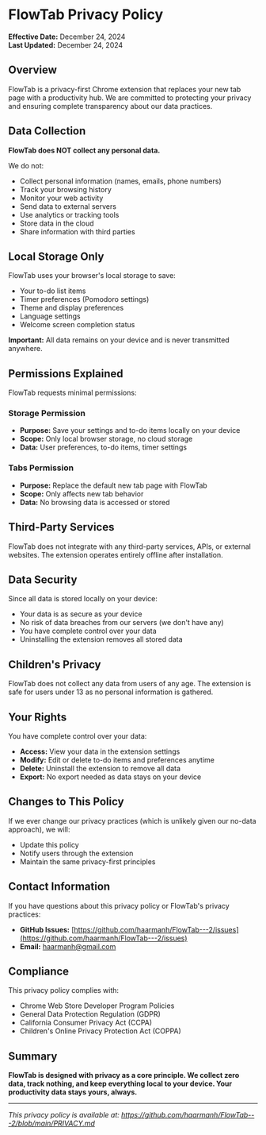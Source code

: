 # FlowTab Privacy Policy

**Effective Date:** December 24, 2024  
**Last Updated:** December 24, 2024

## Overview

FlowTab is a privacy-first Chrome extension that replaces your new tab page with a productivity hub. We are committed to protecting your privacy and ensuring complete transparency about our data practices.

## Data Collection

**FlowTab does NOT collect any personal data.**

We do not:
- Collect personal information (names, emails, phone numbers)
- Track your browsing history
- Monitor your web activity
- Send data to external servers
- Use analytics or tracking tools
- Store data in the cloud
- Share information with third parties

## Local Storage Only

FlowTab uses your browser's local storage to save:
- Your to-do list items
- Timer preferences (Pomodoro settings)
- Theme and display preferences
- Language settings
- Welcome screen completion status

**Important:** All data remains on your device and is never transmitted anywhere.

## Permissions Explained

FlowTab requests minimal permissions:

### Storage Permission
- **Purpose:** Save your settings and to-do items locally on your device
- **Scope:** Only local browser storage, no cloud storage
- **Data:** User preferences, to-do items, timer settings

### Tabs Permission
- **Purpose:** Replace the default new tab page with FlowTab
- **Scope:** Only affects new tab behavior
- **Data:** No browsing data is accessed or stored

## Third-Party Services

FlowTab does not integrate with any third-party services, APIs, or external websites. The extension operates entirely offline after installation.

## Data Security

Since all data is stored locally on your device:
- Your data is as secure as your device
- No risk of data breaches from our servers (we don't have any)
- You have complete control over your data
- Uninstalling the extension removes all stored data

## Children's Privacy

FlowTab does not collect any data from users of any age. The extension is safe for users under 13 as no personal information is gathered.

## Your Rights

You have complete control over your data:
- **Access:** View your data in the extension settings
- **Modify:** Edit or delete to-do items and preferences anytime
- **Delete:** Uninstall the extension to remove all data
- **Export:** No export needed as data stays on your device

## Changes to This Policy

If we ever change our privacy practices (which is unlikely given our no-data approach), we will:
- Update this policy
- Notify users through the extension
- Maintain the same privacy-first principles

## Contact Information

If you have questions about this privacy policy or FlowTab's privacy practices:

- **GitHub Issues:** [https://github.com/haarmanh/FlowTab---2/issues](https://github.com/haarmanh/FlowTab---2/issues)
- **Email:** haarmanh@gmail.com

## Compliance

This privacy policy complies with:
- Chrome Web Store Developer Program Policies
- General Data Protection Regulation (GDPR)
- California Consumer Privacy Act (CCPA)
- Children's Online Privacy Protection Act (COPPA)

## Summary

**FlowTab is designed with privacy as a core principle. We collect zero data, track nothing, and keep everything local to your device. Your productivity data stays yours, always.**

---

*This privacy policy is available at: https://github.com/haarmanh/FlowTab---2/blob/main/PRIVACY.md*

